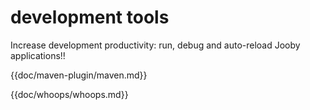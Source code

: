 # development tools

Increase development productivity: run, debug and auto-reload Jooby applications!!

{{doc/maven-plugin/maven.md}}

{{doc/whoops/whoops.md}}
